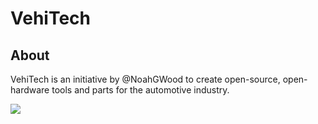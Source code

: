 # VehiTech

## About

VehiTech is an initiative by @NoahGWood to create open-source, open-hardware tools and parts for the automotive industry.

![](/home/noah/Desktop/VehiTech/logos/logo.png)

